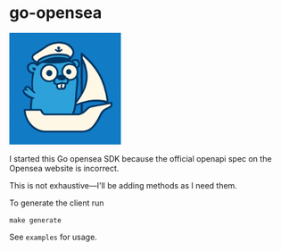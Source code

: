# go-opensea

<img src="logo.jpg" alt="OpenSea Go SDK Logo" width="200"/>

I started this Go opensea SDK because the official openapi spec on the Opensea website is incorrect.

This is not exhaustive—I'll be adding methods as I need them.

To generate the client run

```shell
make generate
```

See `examples` for usage.
